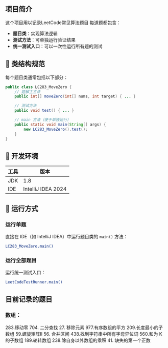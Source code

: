 ## 项目简介
这个项目用以记录LeetCode常见算法题目
每道题都包含：
- **题目类**：实现算法逻辑
- **测试方法**：可单独运行验证结果
- **统一测试入口**：可以一次性运行所有题的测试

## 🧩 类结构规范

每个题目类通常包括以下部分：

```java
public class LC283_MoveZero {
    // 题解主方法
    public int[] moveZero(int[] nums, int target) { ... }

    // 测试方法
    public void test() { ... }

    // main 方法（便于单独运行）
    public static void main(String[] args) {
        new LC283_MoveZero().test();
    }
}
```

## 🧰 开发环境
| 工具 | 版本                 |
|------|--------------------|
| JDK	 | 1.8                |
| IDE	 | IntelliJ IDEA 2024 |

## 🚀 运行方式

### 运行单题
直接在 IDE（如 IntelliJ IDEA）中运行题目类的 `main()` 方法：
```bash
LC283_MoveZero.main()
```
### 运行全部题目
运行统一测试入口：
```bash
LeetCodeTestRunner.main()
```

## 目前记录的题目
### 数组：
283.移动零
704. 二分查找
27. 移除元素
977.有序数组的平方
209.长度最小的子数组
59.螺旋矩阵II
56. 合并区间
438.找到字符串中所有字母异位词
560.和为 K 的子数组
189.轮转数组
238.除自身以外数组的乘积
41. 缺失的第一个正数

